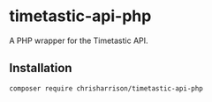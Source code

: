 # timetastic-api-php

A PHP wrapper for the Timetastic API.

## Installation

```
composer require chrisharrison/timetastic-api-php
```
